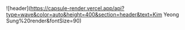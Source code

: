 ### 
![header](https://capsule-render.vercel.app/api?type=wave&color=auto&height=400&section=header&text=Kim Yeong Sung%20render&fontSize=90)

<!--
**Ztrillion/Ztrillion** is a ✨ _special_ ✨ repository because its `README.md` (this file) appears on your GitHub profile.

Here are some ideas to get you started:

- 🔭 I’m currently working on ...
- 🌱 I’m currently learning ...
- 👯 I’m looking to collaborate on ...
- 🤔 I’m looking for help with ...
- 💬 Ask me about ...
- 📫 How to reach me: ...
- 😄 Pronouns: ...
- ⚡ Fun fact: ...
-->
